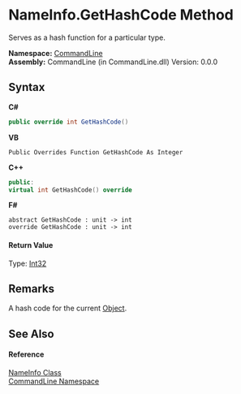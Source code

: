 # NameInfo.GetHashCode Method 
 

Serves as a hash function for a particular type.

**Namespace:**&nbsp;<a href="N_CommandLine">CommandLine</a><br />**Assembly:**&nbsp;CommandLine (in CommandLine.dll) Version: 0.0.0

## Syntax

**C#**<br />
``` C#
public override int GetHashCode()
```

**VB**<br />
``` VB
Public Overrides Function GetHashCode As Integer
```

**C++**<br />
``` C++
public:
virtual int GetHashCode() override
```

**F#**<br />
``` F#
abstract GetHashCode : unit -> int 
override GetHashCode : unit -> int 
```


#### Return Value
Type: <a href="https://docs.microsoft.com/dotnet/api/system.int32" target="_blank">Int32</a>

## Remarks
A hash code for the current <a href="https://docs.microsoft.com/dotnet/api/system.object" target="_blank">Object</a>.

## See Also


#### Reference
<a href="T_CommandLine_NameInfo">NameInfo Class</a><br /><a href="N_CommandLine">CommandLine Namespace</a><br />